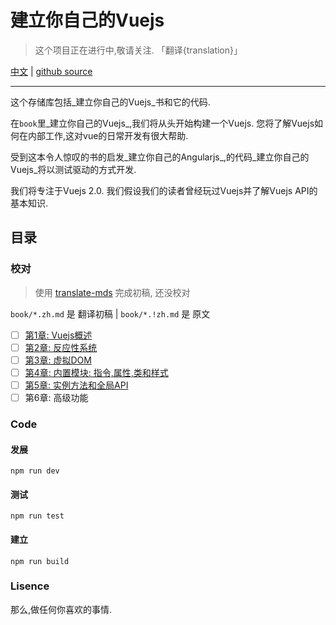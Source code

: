 
# 建立你自己的Vuejs

> 这个项目正在进行中,敬请关注.   「翻译{translation}」

[中文](./readme.md) | [github source](https://github.com/jsrebuild/build-your-own-vuejs)

---

这个存储库包括_建立你自己的Vuejs_书和它的代码. 

在`book`里_建立你自己的Vuejs_,我们将从头开始构建一个Vuejs. 您将了解Vuejs如何在内部工作,这对vue的日常开发有很大帮助. 

受到这本令人惊叹的书的启发_建立你自己的Angularjs_,的代码_建立你自己的Vuejs_将以测试驱动的方式开发. 

我们将专注于Vuejs 2.0. 我们假设我们的读者曾经玩过Vuejs并了解Vuejs API的基本知识. 

## 目录

### 校对

> 使用 [translate-mds](https://github.com/chinanf-boy/translate-mds) 完成初稿, 还没校对

`book/*.zh.md` 是 翻译初稿 | `book/*.!zh.md` 是 原文

- [ ] [第1章: Vuejs概述](https://github.com/chinanf-boy/build-your-own-vuejs/blob/master/book/chapter1.zh.md)
- [ ] [第2章: 反应性系统](https://github.com/chinanf-boy/build-your-own-vuejs/blob/master/book/chapter2.zh.md)
- [ ] [第3章: 虚拟DOM](https://github.com/chinanf-boy/build-your-own-vuejs/blob/master/book/chapter3.zh.md)
- [ ] [第4章: 内置模块: 指令,属性,类和样式](https://github.com/chinanf-boy/build-your-own-vuejs/blob/master/book/chapter4.zh.md)
- [ ] [第5章: 实例方法和全局API](https://github.com/chinanf-boy/build-your-own-vuejs/blob/master/book/chapter5.zh.md)
- [ ] 第6章: 高级功能

### Code

#### 发展

`npm run dev`

#### 测试

`npm run test`

#### 建立

`npm run build`

### Lisence

那么,做任何你喜欢的事情. 
